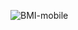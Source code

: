 ![BMI-mobile](https://github.com/ArthurSantDev/bmi-calculator/assets/159972613/9329e277-e8a6-4360-9cc1-e2dc141c3b99)
